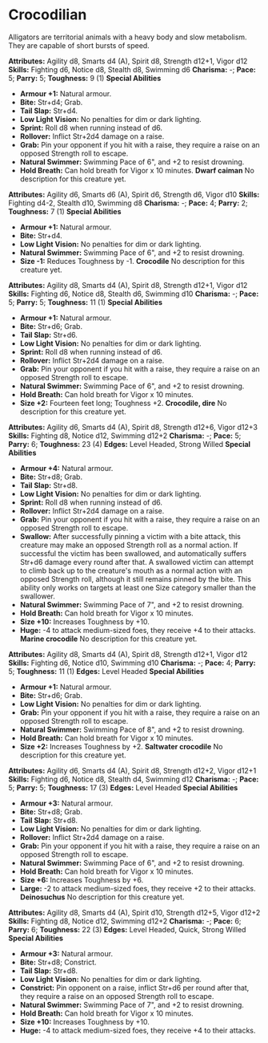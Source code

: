 # Crocodilian

Alligators are territorial animals with a heavy body and slow
metabolism. They are capable of short bursts of speed.

**Attributes:** Agility d8, Smarts d4 (A), Spirit d8, Strength d12+1,
Vigor d12
**Skills:** Fighting d6, Notice d8, Stealth d8, Swimming d6
**Charisma:** -; **Pace:** 5; **Parry:** 5; **Toughness:** 9 (1)
**Special Abilities**

- **Armour +1:** Natural armour.
- **Bite:** Str+d4; Grab.
- **Tail Slap:** Str+d4.
- **Low Light Vision:** No penalties for dim or dark lighting.
- **Sprint:** Roll d8 when running instead of d6.
- **Rollover:** Inflict Str+2d4 damage on a raise.
- **Grab:** Pin your opponent if you hit with a raise, they require a
raise on an opposed Strength roll to escape.
- **Natural Swimmer:** Swimming Pace of 6", and +2 to resist drowning.
- **Hold Breath:** Can hold breath for Vigor x 10 minutes.
**Dwarf caiman**
No description for this creature yet.

**Attributes:** Agility d6, Smarts d6 (A), Spirit d6, Strength d6, Vigor
d10
**Skills:** Fighting d4-2, Stealth d10, Swimming d8
**Charisma:** -; **Pace:** 4; **Parry:** 2; **Toughness:** 7 (1)
**Special Abilities**

- **Armour +1:** Natural armour.
- **Bite:** Str+d4.
- **Low Light Vision:** No penalties for dim or dark lighting.
- **Natural Swimmer:** Swimming Pace of 6", and +2 to resist drowning.
- **Size -1:** Reduces Toughness by -1.
**Crocodile**
No description for this creature yet.

**Attributes:** Agility d8, Smarts d4 (A), Spirit d8, Strength d12+1,
Vigor d12
**Skills:** Fighting d6, Notice d8, Stealth d6, Swimming d10
**Charisma:** -; **Pace:** 5; **Parry:** 5; **Toughness:** 11 (1)
**Special Abilities**

- **Armour +1:** Natural armour.
- **Bite:** Str+d6; Grab.
- **Tail Slap:** Str+d6.
- **Low Light Vision:** No penalties for dim or dark lighting.
- **Sprint:** Roll d8 when running instead of d6.
- **Rollover:** Inflict Str+2d4 damage on a raise.
- **Grab:** Pin your opponent if you hit with a raise, they require a
raise on an opposed Strength roll to escape.
- **Natural Swimmer:** Swimming Pace of 6", and +2 to resist drowning.
- **Hold Breath:** Can hold breath for Vigor x 10 minutes.
- **Size +2:** Fourteen feet long; Toughness +2.
**Crocodile, dire**
No description for this creature yet.

**Attributes:** Agility d6, Smarts d4 (A), Spirit d8, Strength d12+6,
Vigor d12+3
**Skills:** Fighting d8, Notice d12, Swimming d12+2
**Charisma:** -; **Pace:** 5; **Parry:** 6; **Toughness:** 23 (4)
**Edges:** Level Headed, Strong Willed
**Special Abilities**

- **Armour +4:** Natural armour.
- **Bite:** Str+d8; Grab.
- **Tail Slap:** Str+d8.
- **Low Light Vision:** No penalties for dim or dark lighting.
- **Sprint:** Roll d8 when running instead of d6.
- **Rollover:** Inflict Str+2d4 damage on a raise.
- **Grab:** Pin your opponent if you hit with a raise, they require a
raise on an opposed Strength roll to escape.
- **Swallow:** After successfully pinning a victim with a bite attack,
this creature may make an opposed Strength roll as a normal action. If
successful the victim has been swallowed, and automatically suffers
Str+d6 damage every round after that. A swallowed victim can attempt to
climb back up to the creature's mouth as a normal action with an
opposed Strength roll, although it still remains pinned by the bite.
This ability only works on targets at least one Size category smaller
than the swallower.
- **Natural Swimmer:** Swimming Pace of 7", and +2 to resist drowning.
- **Hold Breath:** Can hold breath for Vigor x 10 minutes.
- **Size +10:** Increases Toughness by +10.
- **Huge:** -4 to attack medium-sized foes, they receive +4 to their
attacks.
**Marine crocodile**
No description for this creature yet.

**Attributes:** Agility d8, Smarts d4 (A), Spirit d8, Strength d12+1,
Vigor d12
**Skills:** Fighting d6, Notice d10, Swimming d10
**Charisma:** -; **Pace:** 4; **Parry:** 5; **Toughness:** 11 (1)
**Edges:** Level Headed
**Special Abilities**

- **Armour +1:** Natural armour.
- **Bite:** Str+d6; Grab.
- **Low Light Vision:** No penalties for dim or dark lighting.
- **Grab:** Pin your opponent if you hit with a raise, they require a
raise on an opposed Strength roll to escape.
- **Natural Swimmer:** Swimming Pace of 8", and +2 to resist drowning.
- **Hold Breath:** Can hold breath for Vigor x 10 minutes.
- **Size +2:** Increases Toughness by +2.
**Saltwater crocodile**
No description for this creature yet.

**Attributes:** Agility d6, Smarts d4 (A), Spirit d8, Strength d12+2,
Vigor d12+1
**Skills:** Fighting d6, Notice d8, Stealth d4, Swimming d12
**Charisma:** -; **Pace:** 5; **Parry:** 5; **Toughness:** 17 (3)
**Edges:** Level Headed
**Special Abilities**

- **Armour +3:** Natural armour.
- **Bite:** Str+d8; Grab.
- **Tail Slap:** Str+d8.
- **Low Light Vision:** No penalties for dim or dark lighting.
- **Rollover:** Inflict Str+2d4 damage on a raise.
- **Grab:** Pin your opponent if you hit with a raise, they require a
raise on an opposed Strength roll to escape.
- **Natural Swimmer:** Swimming Pace of 6", and +2 to resist drowning.
- **Hold Breath:** Can hold breath for Vigor x 10 minutes.
- **Size +6:** Increases Toughness by +6.
- **Large:** -2 to attack medium-sized foes, they receive +2 to their
attacks.
**Deinosuchus**
No description for this creature yet.

**Attributes:** Agility d8, Smarts d4 (A), Spirit d10, Strength d12+5,
Vigor d12+2
**Skills:** Fighting d8, Notice d12, Swimming d12+2
**Charisma:** -; **Pace:** 6; **Parry:** 6; **Toughness:** 22 (3)
**Edges:** Level Headed, Quick, Strong Willed
**Special Abilities**

- **Armour +3:** Natural armour.
- **Bite:** Str+d8; Constrict.
- **Tail Slap:** Str+d8.
- **Low Light Vision:** No penalties for dim or dark lighting.
- **Constrict:** Pin opponent on a raise, inflict Str+d6 per round after
that, they require a raise on an opposed Strength roll to escape.
- **Natural Swimmer:** Swimming Pace of 7", and +2 to resist drowning.
- **Hold Breath:** Can hold breath for Vigor x 10 minutes.
- **Size +10:** Increases Toughness by +10.
- **Huge:** -4 to attack medium-sized foes, they receive +4 to their
attacks.
